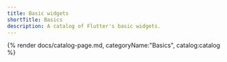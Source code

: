 ```yaml
---
title: Basic widgets
shortTitle: Basics
description: A catalog of Flutter's basic widgets.
---
```


{% render docs/catalog-page.md, categoryName:"Basics", catalog:catalog %}
